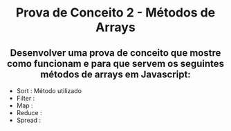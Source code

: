 
<h1 align="center">Prova de Conceito 2 -  Métodos de Arrays</h1>

<h2 align="center"> Desenvolver uma prova de conceito que mostre como funcionam e para que servem os seguintes métodos de arrays em Javascript:</h2>
<ul align="left">   <li> Sort : Método utilizado  </li>
                    <li> Filter :  </li>
                    <li> Map :  </li>
                    <li> Reduce :  </li>
                    <li> Spread : </li>

</ul>
